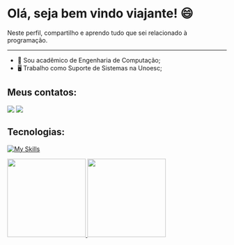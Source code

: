 # Olá, seja bem vindo viajante! 😄

Neste perfil, compartilho e aprendo tudo que sei relacionado à programação.

---

* 🧑 Sou acadêmico de Engenharia de Computação;
* 🖥️ Trabalho como Suporte de Sistemas na Unoesc;

## Meus contatos:

<div>
<a href="https://instagram.com/_marcotortelli" target="_blank"><img src="https://img.shields.io/badge/-Instagram-%23E4405F?style=for-the-badge&logo=instagram&logoColor=white"></a>
<a href="https://www.linkedin.com/in/marcotortelli21" target="_blank"><img src="https://img.shields.io/badge/-LinkedIn-%230077B5?style=for-the-badge&logo=linkedin&logoColor=white""></a>   
</div>

## Tecnologias:

[![My Skills](https://skillicons.dev/icons?i=js,java,html,css,spring,git,mysql)](https://skillicons.dev)

<div>
<a href="https://github.com/Tortelli1">
<img height="180em" src="https://github-readme-stats.vercel.app/api/top-langs/?username=Tortelli1&layout=compact&langs_count=7&theme=dracula"/>
<img height="180em" src="https://github-readme-stats.vercel.app/api?username=Tortelli1&show_icons=true&theme=dracula&include_all_commits=true&count_private=true"/>
</div>
